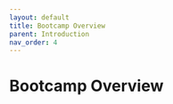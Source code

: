 ```yaml
---
layout: default
title: Bootcamp Overview
parent: Introduction
nav_order: 4
---
```

# Bootcamp Overview
